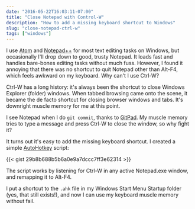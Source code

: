 ```yaml
---
date: "2016-05-22T16:03:11-07:00"
title: "Close Notepad with Control-W"
description: "How to add a missing keyboard shortcut to Windows"
slug: "close-notepad-ctrl-w"
tags: ["windows"]
---
```


I use [Atom](https://atom.io/) and [Notepad++](https://notepad-plus-plus.org/) for most text editing tasks on Windows, but occasionally I'll drop down to good, trusty Notepad. It loads fast and handles bare-bones editing tasks without much fuss. However, I found it annoying that there was no shortcut to quit Notepad other than Alt-F4, which feels awkward on my keyboard. Why can't I use Ctrl-W?

<!--more-->

Ctrl-W has a long history: it's always been the shortcut to close Windows Explorer (folder) windows. When tabbed browsing came onto the scene, it became the de facto shortcut for closing browser windows and tabs. It's downright muscle memory for me at this point.

I see Notepad when I do ``git commit``, thanks to [GitPad][gitpad]. My muscle memory tries to type a message and press Ctrl-W to close the window, so why fight it?

It turns out it's easy to add the missing keyboard shortcut. I created a simple [AutoHotkey][ahk] script:

{{< gist 29b8b688b5b6a0e9a7dccc7ff3e62314 >}}

The script works by listening for Ctrl-W in any active Notepad.exe window, and remapping it to Alt-F4.

I put a shortcut to the ``.ahk`` file in my Windows Start Menu Startup folder (yes, that still exists!), and now I can use my keyboard muscle memory without fail.

[gitpad]: https://github.com/github/GitPad
[ahk]: https://autohotkey.com/
